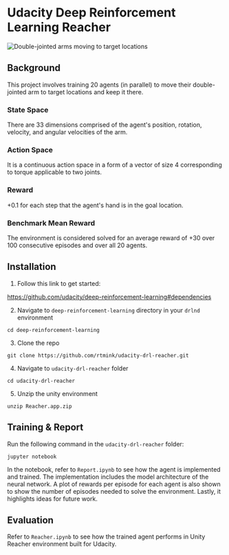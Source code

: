 # Udacity Deep Reinforcement Learning Reacher

![Double-jointed arms moving to target locations](banana.gif)

## Background
This project involves training 20 agents (in parallel) to move their double-jointed arm to target locations and keep it there.

### State Space
There are 33 dimensions comprised of the agent's position, rotation, velocity, and angular velocities of the arm.

### Action Space
It is a continuous action space in a form of a vector of size 4 corresponding to torque applicable to two joints.

### Reward
+0.1 for each step that the agent's hand is in the goal location.

### Benchmark Mean Reward
The environment is considered solved for an average reward of +30 over 100 consecutive episodes and over all 20 agents.


## Installation
1. Follow this link to get started:

https://github.com/udacity/deep-reinforcement-learning#dependencies

2. Navigate to `deep-reinforcement-learning` directory in your `drlnd` environment
```
cd deep-reinforcement-learning
```

3. Clone the repo
```
git clone https://github.com/rtmink/udacity-drl-reacher.git
```

4. Navigate to `udacity-drl-reacher` folder
```
cd udacity-drl-reacher
```

5. Unzip the unity environment
```
unzip Reacher.app.zip
```

## Training & Report
Run the following command in the `udacity-drl-reacher` folder:
```
jupyter notebook
```

In the notebook, refer to `Report.ipynb` to see how the agent is implemented and trained. The implementation includes the model architecture of the neural network. A plot of rewards per episode for each agent is also shown to show the number of episodes needed to solve the environment. Lastly, it highlights ideas for future work.

## Evaluation
Refer to `Reacher.ipynb` to see how the trained agent performs in Unity Reacher environment built for Udacity.
